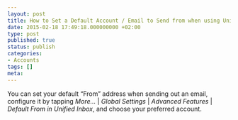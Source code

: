 ```yaml
---
layout: post
title: How to Set a Default Account / Email to Send from when using Unified inbox?
date: 2015-02-18 17:49:18.000000000 +02:00
type: post
published: true
status: publish
categories:
- Accounts
tags: []
meta:
---
```


You can set your default “From” address when sending out an email, configure it by tapping *More...* \| *Global Settings* \| *Advanced Features* \| *Default From in Unified Inbox*, and choose your preferred account.